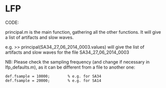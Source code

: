 LFP
===

CODE:  

principal.m is the main function, gathering all the other functions. It will give a list of artifacts and slow waves.

e.g.
	>> principal(SA34_27_06_2014_0003.values)
will give the list of artifacts and slow waves for the file SA34_27_06_2014_0003

NB: Please check the sampling frequency (and change if necessary in lfp_defaults.m), as it can be different from a file to another one:

	def.fsample = 10000;		% e.g. for SA34
	def.fsample = 20000;		% e.g. for SA14
